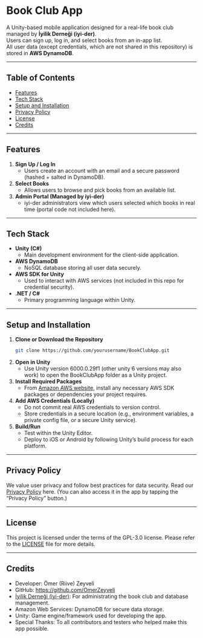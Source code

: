 # Book Club App

A Unity-based mobile application designed for a real-life book club managed by **İyilik Derneği (iyi-der)**.  
Users can sign up, log in, and select books from an in-app list.  
All user data (except credentials, which are not shared in this repository) is stored in **AWS DynamoDB**.

---

## Table of Contents
- [Features](#features)
- [Tech Stack](#tech-stack)
- [Setup and Installation](#setup-and-installation)
- [Privacy Policy](#privacy-policy)
- [License](#license)
- [Credits](#credits)

---

## Features
1. **Sign Up / Log In**  
   - Users create an account with an email and a secure password (hashed + salted in DynamoDB).
2. **Select Books**  
   - Allows users to browse and pick books from an available list.
3. **Admin Portal (Managed by iyi-der)**  
   - iyi-der administrators view which users selected which books in real time (portal code not included here).

---

## Tech Stack
- **Unity (C#)**  
  - Main development environment for the client-side application.
- **AWS DynamoDB**  
  - NoSQL database storing all user data securely.
- **AWS SDK for Unity**  
  - Used to interact with AWS services (not included in this repo for credential security).
- **.NET / C#**  
  - Primary programming language within Unity.

---

## Setup and Installation

1. **Clone or Download the Repository**
   ```bash
   git clone https://github.com/yourusername/BookClubApp.git
2. **Open in Unity**
   - Use Unity version 6000.0.29f1 (other unity 6 versions may also work) to open the BookClubApp folder as a Unity project.
3. **Install Required Packages**
   - From [Amazon AWS website](https://docs.aws.amazon.com/mobile/sdkforunity/developerguide/setup-unity.html), install any necessary AWS SDK packages or dependencies your project requires.
4. **Add AWS Credentials (Locally)**
   - Do not commit real AWS credentials to version control.
   - Store credentials in a secure location (e.g., environment variables, a private config file, or a secure Unity service).
5. **Build/Run**
   - Test within the Unity Editor.
   - Deploy to iOS or Android by following Unity’s build process for each platform.

---

## Privacy Policy

We value user privacy and follow best practices for data security.
Read our [Privacy Policy](https://github.com/OmerZeyveli/BookClub/blob/main/Privacy%26Policy.md) here.
(You can also access it in the app by tapping the “Privacy Policy” button.)

---

## License
This project is licensed under the terms of the GPL-3.0 license.
Please refer to the [LICENSE](https://github.com/OmerZeyveli/BookClub/blob/main/LICENSE) file for more details.

---

## Credits
- Developer: Ömer (Riive) Zeyveli
- GitHub: https://github.com/OmerZeyveli
- [İyilik Derneği (iyi-der)](https://www.iyilikdernegi.org.tr/tr): For administrating the book club and database management.
- Amazon Web Services: DynamoDB for secure data storage.
- Unity: Game engine/framework used for developing the app.
- Special Thanks: To all contributors and testers who helped make this app possible.
